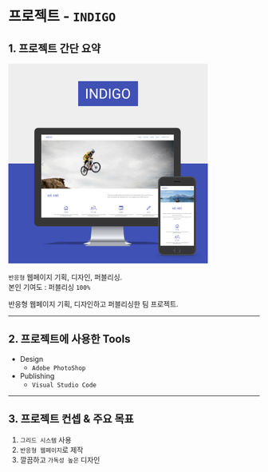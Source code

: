 <!-- >#### 프로젝트에 사용한 모든 `호텔 관련 이미지의 저작권은 길조 호텔에 있음`을 알립니다. -->

# 프로젝트 - `INDIGO` 

## 1. 프로젝트 간단 요약

![반응형 미리보기](./img/port_indigo.png)


`반응형` 웹페이지 기획, 디자인, 퍼블리싱.  
본인 기여도 : 퍼블리싱 `100%`

반응형 웹페이지 기획, 디자인하고 퍼블리싱한 팀 프로젝트. 

---

## 2. 프로젝트에 사용한 Tools

- Design
  - `Adobe PhotoShop`
- Publishing
  - `Visual Studio Code `  

---

## 3. 프로젝트 컨셉 & 주요 목표

1. `그리드 시스템` 사용
2. `반응형 웹페이지`로 제작
3. 깔끔하고 `가독성 높은` 디자인
